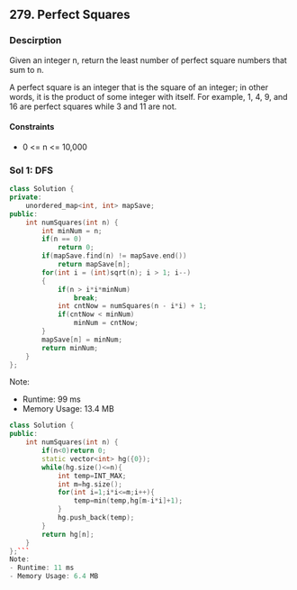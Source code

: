 ## 279. Perfect Squares

### Descirption 
Given an integer n, return the least number of perfect square numbers that sum to n.

A perfect square is an integer that is the square of an integer; in other words, it is the product of some integer with itself. For example, 1, 4, 9, and 16 are perfect squares while 3 and 11 are not.

#### Constraints
- 0 <= n <= 10,000

### Sol 1: DFS
```C++
class Solution {
private:
    unordered_map<int, int> mapSave;
public:
    int numSquares(int n) {
        int minNum = n;
        if(n == 0)
            return 0;
        if(mapSave.find(n) != mapSave.end())
            return mapSave[n];
        for(int i = (int)sqrt(n); i > 1; i--)
        {
            if(n > i*i*minNum)
                break;
            int cntNow = numSquares(n - i*i) + 1;
            if(cntNow < minNum)
                minNum = cntNow;
        }
        mapSave[n] = minNum; 
        return minNum;
    }
};
```
Note:
- Runtime: 99 ms
- Memory Usage: 13.4 MB

```C++
class Solution {
public:
    int numSquares(int n) {
        if(n<0)return 0;
        static vector<int> hg({0});
        while(hg.size()<=n){
            int temp=INT_MAX;
            int m=hg.size();
            for(int i=1;i*i<=m;i++){
                temp=min(temp,hg[m-i*i]+1);
            }
            hg.push_back(temp);
        }
        return hg[n];
    }
};```
Note:
- Runtime: 11 ms
- Memory Usage: 6.4 MB
